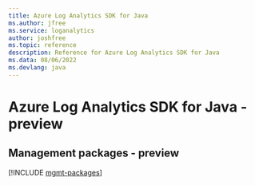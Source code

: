 ```yaml
---
title: Azure Log Analytics SDK for Java
ms.author: jfree
ms.service: loganalytics
author: joshfree
ms.topic: reference
description: Reference for Azure Log Analytics SDK for Java
ms.data: 08/06/2022
ms.devlang: java
---
```

# Azure Log Analytics SDK for Java - preview

## Management packages - preview
[!INCLUDE [mgmt-packages](log-analytics-mgmt-index.md)]